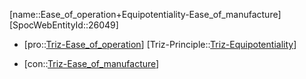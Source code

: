 ﻿---
type: TrizContradiction
aliases:
- Ease_of_operation+Equipotentiality-Ease_of_manufacture
license: CC BY-SA 4.0
copyright: https://github.com/SpocWeb
IsDeleted: false
IsReadOnly: false
Confidential: public
tags: 
- Triz/Contradiction
---
[name::Ease_of_operation+Equipotentiality-Ease_of_manufacture]
[SpocWebEntityId::26049]
+ [pro::[Triz-Ease_of_operation](tech/Triz/Parameter/Triz-Ease_of_operation.md)]
[Triz-Principle::[Triz-Equipotentiality](tech/Triz/Principle/Triz-Equipotentiality.md)]
- [con::[Triz-Ease_of_manufacture](tech/Triz/Parameter/Triz-Ease_of_manufacture.md)]

